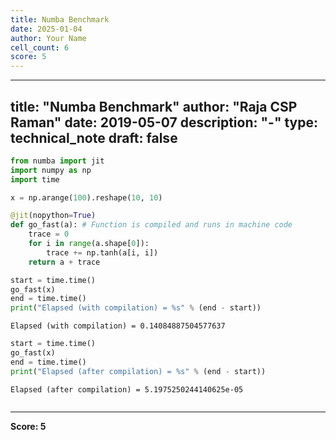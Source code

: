 ```yaml
---
title: Numba Benchmark
date: 2025-01-04
author: Your Name
cell_count: 6
score: 5
---
```


---
title: "Numba Benchmark"
author: "Raja CSP Raman"
date: 2019-05-07
description: "-"
type: technical_note
draft: false
---

```python
from numba import jit
import numpy as np
import time
```


```python
x = np.arange(100).reshape(10, 10)

@jit(nopython=True)
def go_fast(a): # Function is compiled and runs in machine code
    trace = 0
    for i in range(a.shape[0]):
        trace += np.tanh(a[i, i])
    return a + trace
```


```python
start = time.time()
go_fast(x)
end = time.time()
print("Elapsed (with compilation) = %s" % (end - start))
```

    Elapsed (with compilation) = 0.14084887504577637



```python
start = time.time()
go_fast(x)
end = time.time()
print("Elapsed (after compilation) = %s" % (end - start))
```

    Elapsed (after compilation) = 5.1975250244140625e-05



```python

```


---
**Score: 5**